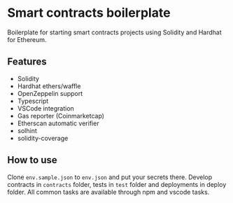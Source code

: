 # Smart contracts boilerplate

Boilerplate for starting smart contracts projects using Solidity and Hardhat for Ethereum.

## Features

- Solidity
- Hardhat ethers/waffle
- OpenZeppelin support
- Typescript
- VSCode integration
- Gas reporter (Coinmarketcap)
- Etherscan automatic verifier
- solhint
- solidity-coverage


## How to use

Clone `env.sample.json` to `env.json` and put your secrets there.
Develop contracts in `contracts` folder, tests in `test` folder
and deployments in deploy folder.
All common tasks are available through npm and vscode tasks.
